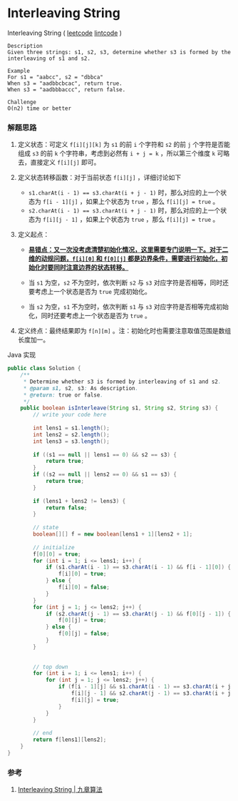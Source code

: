 # Interleaving String

Interleaving String  ( [leetcode]() [lintcode](http://www.lintcode.com/en/problem/interleaving-string/) )

```
Description
Given three strings: s1, s2, s3, determine whether s3 is formed by the interleaving of s1 and s2.

Example
For s1 = "aabcc", s2 = "dbbca"
When s3 = "aadbbcbcac", return true.
When s3 = "aadbbbaccc", return false.

Challenge 
O(n2) time or better
```



### 解题思路

1. 定义状态：可定义 `f[i][j][k]` 为 `s1` 的前 `i` 个字符和 `s2` 的前 `j` 个字符是否能组成 `s3` 的前 `k` 个字符串，考虑到必然有 `i + j = k` ，所以第三个维度 `k` 可略去，直接定义 `f[i][j]` 即可。

2. 定义状态转移函数：对于当前状态 `f[i][j]` ，详细讨论如下

   -  `s1.charAt(i - 1) == s3.charAt(i + j - 1)` 时，那么对应的上一个状态为 `f[i - 1][j]` ，如果上个状态为 `true` ，那么 `f[i][j] = true` 。
   -  `s2.charAt(i - 1) == s3.charAt(i + j - 1)` 时，那么对应的上一个状态为 `f[i][j - 1]` ，如果上个状态为 `true` ，那么 `f[i][j] = true` 。

3. 定义起点：

   - <u>**易错点：又一次没考虑清楚初始化情况，这里需要专门说明一下。对于二维的动规问题，`f[i][0]` 和 `f[0][j]` 都是边界条件，需要进行初始化，初始化时要同时注意边界的状态转移。**</u>

   - 当 `s1` 为空，`s2` 不为空时，依次判断 `s2` 与 `s3` 对应字符是否相等，同时还要考虑上一个状态是否为 `true` 完成初始化。
   - 当 `s2` 为空，`s1` 不为空时，依次判断 `s1` 与 `s3` 对应字符是否相等完成初始化，同时还要考虑上一个状态是否为 `true` 。

4. 定义终点：最终结果即为 `f[n][m]` 。注：初始化时也需要注意取值范围是数组长度加一。

Java 实现

```java
public class Solution {
    /**
     * Determine whether s3 is formed by interleaving of s1 and s2.
     * @param s1, s2, s3: As description.
     * @return: true or false.
     */
    public boolean isInterleave(String s1, String s2, String s3) {
        // write your code here
        
        int lens1 = s1.length();
        int lens2 = s2.length();
        int lens3 = s3.length();
        
        if ((s1 == null || lens1 == 0) && s2 == s3) {
            return true;
        }
        if ((s2 == null || lens2 == 0) && s1 == s3) {
            return true;
        }
        
        if (lens1 + lens2 != lens3) {
            return false;
        }
        
        // state
        boolean[][] f = new boolean[lens1 + 1][lens2 + 1];
        
        // initialize
        f[0][0] = true;
        for (int i = 1; i <= lens1; i++) {
            if (s1.charAt(i - 1) == s3.charAt(i - 1) && f[i - 1][0]) {
                f[i][0] = true;
            } else {
                f[i][0] = false;
            }
        }
        for (int j = 1; j <= lens2; j++) {
            if (s2.charAt(j - 1) == s3.charAt(j - 1) && f[0][j - 1]) {
                f[0][j] = true;
            } else {
                f[0][j] = false;
            }
        }
        
        
        // top down
        for (int i = 1; i <= lens1; i++) {
            for (int j = 1; j <= lens2; j++) {
                if (f[i - 1][j] && s1.charAt(i - 1) == s3.charAt(i + j - 1) ||
                    f[i][j - 1] && s2.charAt(j - 1) == s3.charAt(i + j - 1)) {
                    f[i][j] = true;
                }   
            }
        }
        
        // end
        return f[lens1][lens2];
    }
}
```





### 参考

1. [Interleaving String | 九章算法](http://www.jiuzhang.com/solutions/interleaving-string/)